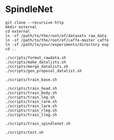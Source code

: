 # SpindleNet

    git clone --recursive http 
    mkdir external
    cd external
    ln -sf /path/to/the/root/of/datasets raw_data
    ln -sf /path/to/the/root/of/caffe-master caffe
    ln -sf /path/to/your/experiments/directory exp
    cd ..
    
    ./scripts/format_rawdata.sh
    ./scripts/make_datalists.sh
    ./scripts/merge_datalists.sh
    ./scripts/gen_proposal_datalist.sh

    ./scripts/train_base.sh
    
    ./scripts/train_head.sh
    ./scripts/train_body.sh
    ./scripts/train_leg.sh
    ./scripts/train_rarm.sh
    ./scripts/train_larm.sh
    ./scripts/train_rleg.sh
    ./scripts/train_lleg.sh

    ./scripts/train_spindlenet.sh

    ./scripts/test.sh
